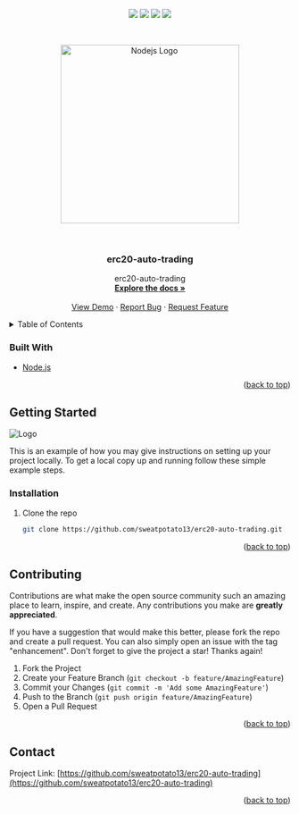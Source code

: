 <div id="top"></div>
<p align="center">
<img src=https://img.shields.io/github/stars/sweatpotato13/erc20-auto-trading?style=for-the-badge&logo=appveyor&color=blue />
<img src=https://img.shields.io/github/forks/sweatpotato13/erc20-auto-trading?style=for-the-badge&logo=appveyor&color=blue />
<img src=https://img.shields.io/github/issues/sweatpotato13/erc20-auto-trading?style=for-the-badge&logo=appveyor&color=informational />
<img src=https://img.shields.io/github/issues-pr/sweatpotato13/erc20-auto-trading?style=for-the-badge&logo=appveyor&color=informational />
</p>
<br />
<!-- PROJECT LOGO -->
<p align="center">
  <a href="https://nodejs.org" target="blank"><img src="https://nodejs.org/static/images/logo.svg" width="320" alt="Nodejs Logo" /></a>
</p>

<br />
<div align="center">
  <a href="https://github.com/sweatpotato13/erc20-auto-trading">
    <!-- <img src="images/logo.png" alt="Logo" width="80" height="80"> -->
  </a>

<h3 align="center">erc20-auto-trading</h3>

  <p align="center">
    erc20-auto-trading
    <br />
    <a href="https://github.com/sweatpotato13/erc20-auto-trading"><strong>Explore the docs »</strong></a>
    <br />
    <br />
    <a href="https://github.com/sweatpotato13/erc20-auto-trading">View Demo</a>
    ·
    <a href="https://github.com/sweatpotato13/erc20-auto-trading/issues">Report Bug</a>
    ·
    <a href="https://github.com/sweatpotato13/erc20-auto-trading/issues">Request Feature</a>
  </p>
</div>



<!-- TABLE OF CONTENTS -->
<details>
  <summary>Table of Contents</summary>
  <ol>
    <li>
      <ul>
        <li><a href="#built-with">Built With</a></li>
      </ul>
    </li>
    <li>
      <a href="#getting-started">Getting Started</a>
      <ul>
        <li><a href="#prerequisites">Prerequisites</a></li>
        <li><a href="#installation">Installation</a></li>
      </ul>
    </li>
    <li><a href="#usage">Usage</a></li>
    <li><a href="#roadmap">Roadmap</a></li>
    <li><a href="#contributing">Contributing</a></li>
    <li><a href="#license">License</a></li>
    <li><a href="#contact">Contact</a></li>
    <li><a href="#acknowledgments">Acknowledgments</a></li>
  </ol>
</details>



### Built With

* [Node.js](https://nodejs.org)

<p align="right">(<a href="#top">back to top</a>)</p>


<!-- GETTING STARTED -->
## Getting Started

<img src="https://i.imgur.com/q817W1R.png" alt="Logo">


This is an example of how you may give instructions on setting up your project locally.
To get a local copy up and running follow these simple example steps.

### Installation

1. Clone the repo
   ```sh
   git clone https://github.com/sweatpotato13/erc20-auto-trading.git
   ```

<p align="right">(<a href="#top">back to top</a>)</p>


<!-- CONTRIBUTING -->
## Contributing

Contributions are what make the open source community such an amazing place to learn, inspire, and create. Any contributions you make are **greatly appreciated**.

If you have a suggestion that would make this better, please fork the repo and create a pull request. You can also simply open an issue with the tag "enhancement".
Don't forget to give the project a star! Thanks again!

1. Fork the Project
2. Create your Feature Branch (`git checkout -b feature/AmazingFeature`)
3. Commit your Changes (`git commit -m 'Add some AmazingFeature'`)
4. Push to the Branch (`git push origin feature/AmazingFeature`)
5. Open a Pull Request

<p align="right">(<a href="#top">back to top</a>)</p>


<!-- CONTACT -->
## Contact

Project Link: [https://github.com/sweatpotato13/erc20-auto-trading](https://github.com/sweatpotato13/erc20-auto-trading)

<p align="right">(<a href="#top">back to top</a>)</p>